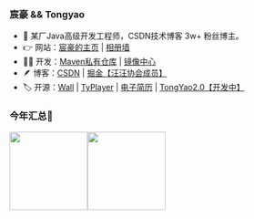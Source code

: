 ### 宸豪 && Tongyao
- 🥳 某厂Java高级开发工程师，CSDN技术博客 3w+ 粉丝博主。
- 👉 网站：[宸豪的主页](https://ityao.cn) | [相册墙](https://wall.ityao.cn/)
- 🧑‍💻 开发：[Maven私有仓库](https://mirrors.ityao.cn/) | [镜像中心](https://maven.ityao.cn/repository/maven-public/)
- 🪶 博客：[CSDN](https://blog.csdn.net/u014641168) | [掘金【汪汪协会成员】](https://juejin.cn/user/4174216315803192)
- 🏷️ 开源：[Wall](https://github.com/super-tongyao/wall) | [TyPlayer](https://github.com/super-tongyao/TyPlayer) | [电子简历](https://github.com/super-tongyao/resume) |  [TongYao2.0【开发中】](https://gitee.com/Super_TongYao/TongYao2.0)

### 今年汇总👏

<img align="" height="137px" src="https://github-readme-stats.vercel.app/api?username=super-tongyao&hide_title=true&hide_border=true&show_icons=true&include_all_commits=true&line_height=21&bg_color=0,EC6C6C,FFD479,FFFC79,73FA79&theme=graywhite&locale=cn" /><img align="" height="137px" src="https://github-readme-stats.vercel.app/api/top-langs/?username=super-tongyao&hide_title=true&hide_border=true&layout=compact&bg_color=0,73FA79,73FDFF,D783FF&theme=graywhite&locale=cn" />
